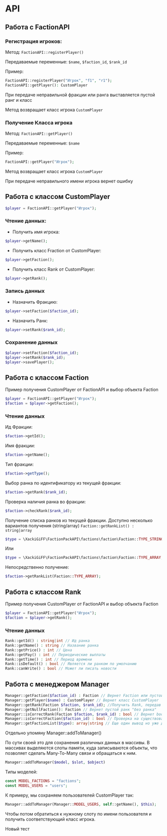 # API

## Работа с FactionAPI
### Регистрация игроков:
Метод: ```FactionAPI::registerPlayer()```

Передаваемые переменные: ```$name```, ```$faction_id```, ```$rank_id```

Пример:
```php
FactionAPI::registerPlayer("Игрок", "f1", "r1");
FactionAPI::getPlayer(): CustomPlayer
```

При передаче неправильной фракции или ранга выставляется пустой ранг и класс

Метод возвращает класс игрока ```CustomPlayer```
### Получение Класса игрока
Метод: ```FactionAPI::getPlayer()```

Передаваемые переменные: ```$name```

Пример:
```php
FactionAPI::getPlayer("Игрок");
```

Метод возвращает класс игрока ```CustomPlayer```

При передаче неправильного имени игрока вернет ошибку

## Работа с классом CustomPlayer

```php
$player = FactionAPI::getPlayer("Игрок");
```
### Чтение данных:
- Получить имя игрока:
```php
$player->getName();
```
- Получить класс Fraction от CustomPlayer:
```php
$player->getFaction();
```
- Получить класс Rank от CustomPlayer:
```php
$player->getRank();
```
### Запись данных
- Назначить Фракцию:
```php
$player->setFaction($faction_id);
```
- Назначить Ранк:
```php
$player->setRank($rank_id);
```
### Сохранение данных
```php
$player->setFaction($faction_id);
$player->setRank($rank_id);
$player->savePlayer();

```


## Работа с классом Faction
Пример получения CustomPlayer от FactionAPI и выбор объекта Faction
```php
$player = FactionAPI::getPlayer("Игрок");
$faction = $player->getFaction();
```
### Чтение данных
Ид Фракции:
```php
$faction->getId();
```
Имя фракции:
```php
$faction->getName();
```
Тип фракции:
```php
$faction->getType();
```
Выбор ранка по идентификатору из текущей фракции:
```php
$faction->getRank($rank_id);
```
Проверка наличия ранка во фракции:
```php
$faction->checkRank($rank_id);
```
Получение списка ранков из текущей фракции. Доступно несколько вариантов получения (string/array)
```Faction::getRankList() : string|array```
```php
$type = \XackiGiFF\FactionPackAPI\factions\faction\Faction::TYPE_STRING;
```
Или
```php
$type = \XackiGiFF\FactionPackAPI\factions\faction\Faction::TYPE_ARRAY;
```
Непосредственно получение:
```php
$faction->getRankList(Faction::TYPE_ARRAY);
```

## Работа с классом Rank
Пример получения CustomPlayer от FactionAPI и выбор объекта Faction
```php
$player = FactionAPI::getPlayer("Игрок");
$faction = $player->getRank();
```
### Чтение данных
```php
Rank::getId() : string|int // Ид ранка
Rank::getName() : string // Название ранка
Rank::getPrice() : int // Цена
Rank::getPay() : int // Периодические выплаты
Rank::getTime() : int // Период времени
Rank::isDefault() : bool // Является ли ранком по умолчанию
Rank::canWrite() : bool // Может ли писать новости

```
## Работа с менеджером Manager
```php
Manager::getFaction($faction_id) : Faction // Вернет Faction или пустой Faction-заглушку
Manager::getPlayer($name) : CustomPlayer // Вернет класс CustomPlayer
Manager::getRank(Faction $faction, $rank_id); //Получить Rank, передав в параметрах Faction и $rank_id
Manager::getNullFaction(): Faction // Вернет пустой ранк "без ранка"
Manager::isCorrectRank(Faction $faction, $rank_id) : bool // Вернет bool знаечение, есть ли такой ранк у фракции
Manager::isCorrectFaction($faction_id) : bool // Проверка на существование фракции
Manager::getFactionList($type): array|string // Еще один вывод но уже для списка фракций
```
Отдельно упомяну Manager::addToManager()

По сути своей это 
для сохранения различных данных в массивы.
В массивах выделяются слоты памяти, куда записываются объекты, что позволяет сделать Many-To-Many связи и обращаться к ним.

```php
Manager::addToManager($model, $slot, $object)
```

Типы моделей:
```php
const MODEL_FACTIONS = "factions";
const MODEL_USERS = "users";
```

К примеру, мы сохраняем пользователей CustomPlayer так:
```php
Manager::addToManager(Manager::MODEL_USERS, self::getName(), $this);
```

Чтобы потом обратиться к нужному слоту по имени пользователя и получить соответствующий класс игрока.

Новый тест